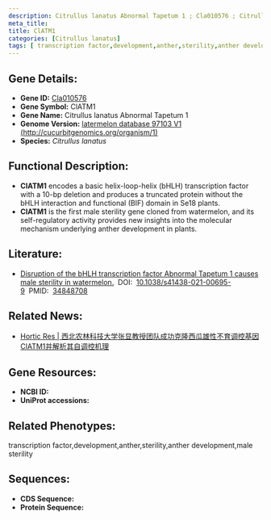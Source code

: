 ```yaml
---
description: Citrullus lanatus Abnormal Tapetum 1 ; Cla010576 ; Citrullus lanatus
meta_title:
title: ClATM1
categories: [Citrullus lanatus]
tags: [ transcription factor,development,anther,sterility,anther development,male sterility ]
---
```


## Gene Details:
- **Gene ID:**	[Cla010576]()
- **Gene Symbol:** ClATM1
- **Gene Name:** Citrullus lanatus Abnormal Tapetum 1
- **Genome Version:** [latermelon database 97103 V1 (http://cucurbitgenomics.org/organism/1)]()
- **Species:** *Citrullus lanatus*

## Functional Description:
   - **ClATM1** encodes a basic helix-loop-helix (bHLH) transcription factor with a 10-bp deletion and produces a truncated protein without the bHLH interaction and functional (BIF) domain in Se18 plants.
   - **ClATM1** is the first male sterility gene cloned from watermelon, and its self-regulatory activity provides new insights into the molecular mechanism underlying anther development in plants.

## Literature:
   - [Disruption of the bHLH transcription factor Abnormal Tapetum 1 causes male sterility in watermelon.]( https://academic.oup.com/hr/article/doi/10.1038/s41438-021-00695-9/6491155?login=true)&nbsp;&nbsp;DOI:&nbsp;&nbsp;[10.1038/s41438-021-00695-9](https://academic.oup.com/hr/article/doi/10.1038/s41438-021-00695-9/6491155?login=true)&nbsp;&nbsp;PMID:&nbsp;&nbsp;[34848708](https://pubmed.ncbi.nlm.nih.gov/34848708/)

## Related News:
   - [Hortic Res | 西北农林科技大学张显教授团队成功克隆西瓜雄性不育调控基因ClATM1并解析其自调控机理](https://mp.weixin.qq.com/s?__biz=MzIyOTY2NDYyNQ==&mid=2247528566&idx=5&sn=561c9ccb57253bc2301277cd7df1a08d&chksm=e8bd0268dfca8b7e0f234a1875b627e3f5580b7c529d7b6dbc3e686b43ab77af00d4e6224eb7&scene=27#wechat_redirect)

## Gene Resources:
- **NCBI ID:** [](https://www.ncbi.nlm.nih.gov/gene/?term=)
- **UniProt accessions:** [](https://www.uniprot.org/uniprotkb//entry)

## Related Phenotypes:
transcription factor,development,anther,sterility,anther development,male sterility

## Sequences:
- **CDS Sequence:**
- **Protein Sequence:**

